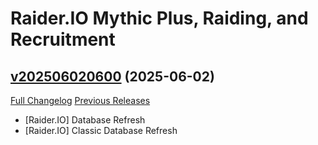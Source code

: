 # Raider.IO Mythic Plus, Raiding, and Recruitment

## [v202506020600](https://github.com/RaiderIO/raiderio-addon/tree/v202506020600) (2025-06-02)
[Full Changelog](https://github.com/RaiderIO/raiderio-addon/compare/v202506010600...v202506020600) [Previous Releases](https://github.com/RaiderIO/raiderio-addon/releases)

- [Raider.IO] Database Refresh  
- [Raider.IO] Classic Database Refresh  
